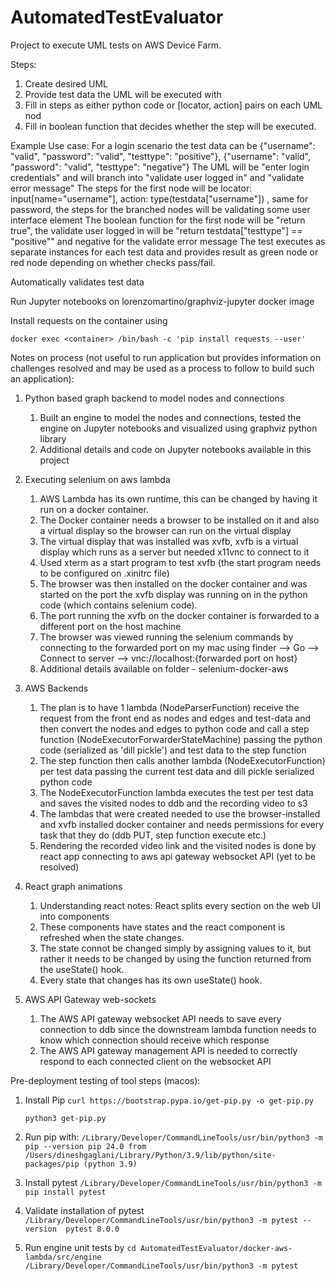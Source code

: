 # AutomatedTestEvaluator
Project to execute UML tests on AWS Device Farm.

Steps:
1. Create desired UML
2. Provide test data the UML will be executed with
3. Fill in steps as either python code or [locator, action] pairs on each UML nod
4. Fill in boolean function that decides whether the step will be executed.

Example Use case:
For a login scenario the test data can be {"username": "valid", "password": "valid", "testtype": "positive"}, {"username": "valid", "password": "valid", "testtype": "negative"} 
The UML will be "enter login credentials" and will branch into "validate user logged in" and "validate error message"
The steps for the first node will be locator: input[name="username"], action: type(testdata["username"]) , same for password, the steps for the branched nodes will be validating some user interface element
The boolean function for the first node will be "return true", the validate user logged in will be "return testdata["testtype"] == "positive"" and negative for the validate error message
The test executes as separate instances for each test data and provides result as green node or red node depending on whether checks pass/fail.


Automatically validates test data

Run Jupyter notebooks on lorenzomartino/graphviz-jupyter docker image

Install requests on the container using 

`docker exec <container> /bin/bash -c 'pip install requests --user'`

Notes on process (not useful to run application but provides information on challenges resolved and may be used as a process to follow to build such an application):
1. Python based graph backend to model nodes and connections
    1. Built an engine to model the nodes and connections, tested the engine on Jupyter notebooks and visualized using graphviz python library
    2. Additional details and code on Jupyter notebooks available in this project

2. Executing selenium on aws lambda 
    1. AWS Lambda has its own runtime, this can be changed by having it run on a docker container.
    2. The Docker container needs a browser to be installed on it and also a virtual display so the browser can run on the virtual display
    3. The virtual display that was installed was xvfb, xvfb is a virtual display which runs as a server but needed x11vnc to connect to it
    4. Used xterm as a start program to test xvfb (the start program needs to be configured on .xinitrc file)
    5. The browser was then installed on the docker container and was started on the port the xvfb display was running on in the python code (which contains selenium code).
    6. The port running the xvfb on the docker container is forwarded to a different port on the host machine
    7. The browser was viewed running the selenium commands by connecting to the forwarded port on my mac using finder --> Go --> Connect to server --> vnc://localhost:{forwarded port on host}
    8. Additional details available on folder - selenium-docker-aws

3. AWS Backends
    1. The plan is to have 1 lambda (NodeParserFunction) receive the request from the front end as nodes and edges and test-data and then convert the nodes and edges to python code and call a step function (NodeExecutorForwarderStateMachine) passing the python code (serialized as 'dill pickle') and test data to the step function
    2. The step function then calls another lambda (NodeExecutorFunction) per test data passing the current test data and dill pickle serialized python code
    3. The NodeExecutorFunction lambda executes the test per test data and saves the visited nodes to ddb and the recording video to s3
    4. The lambdas that were created needed to use the browser-installed and xvfb installed docker container and needs permissions for every task that they do (ddb PUT, step function execute etc.)
    5. Rendering the recorded video link and the visited nodes is done by react app connecting to aws api gateway websocket API (yet to be resolved)

4. React graph animations
    1. Understanding react notes: React splits every section on the web UI into components
    2. These components have states and the react component is refreshed when the state changes.
    3. The state connot be changed simply by assigning values to it, but rather it needs to be changed by using the function returned from the useState() hook.
    4. Every state that changes has its own useState() hook.


5. AWS API Gateway web-sockets
    1. The AWS API gateway websocket API needs to save every connection to ddb since the downstream lambda function needs to know which connection should receive which response
    2. The AWS API gateway management API is needed to correctly respond to each connected client on the websocket API
    
Pre-deployment testing of tool steps (macos):
1. Install Pip
    `curl https://bootstrap.pypa.io/get-pip.py -o get-pip.py`

    `python3 get-pip.py`

2. Run pip with:
    `/Library/Developer/CommandLineTools/usr/bin/python3 -m pip --version pip 24.0 from /Users/dineshgaglani/Library/Python/3.9/lib/python/site-packages/pip (python 3.9)`

3. Install pytest
    `/Library/Developer/CommandLineTools/usr/bin/python3 -m pip install pytest`

4. Validate installation of pytest
    `/Library/Developer/CommandLineTools/usr/bin/python3 -m pytest --version  pytest 8.0.0`

5. Run engine unit tests by
    `cd AutomatedTestEvaluator/docker-aws-lambda/src/engine`
    `/Library/Developer/CommandLineTools/usr/bin/python3 -m pytest`



